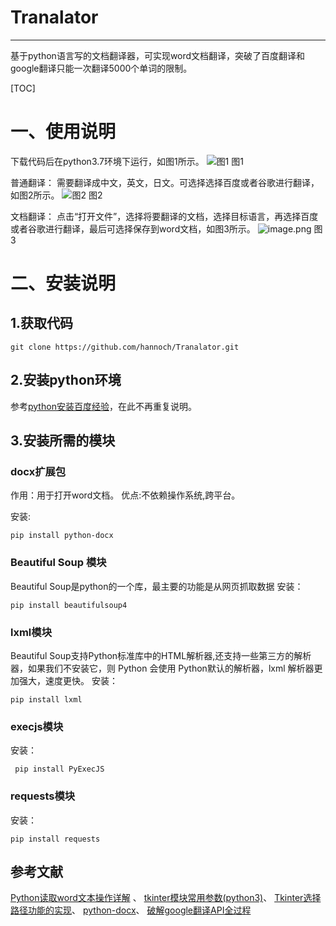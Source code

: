 ﻿# Tranalator
----
基于python语言写的文档翻译器，可实现word文档翻译，突破了百度翻译和google翻译只能一次翻译5000个单词的限制。

[TOC]

# 一、使用说明
下载代码后在python3.7环境下运行，如图1所示。
![图1](https://upload-images.jianshu.io/upload_images/5451635-112bbe6823a57fbe.png?imageMogr2/auto-orient/strip%7CimageView2/2/w/1240)
图1

普通翻译：
需要翻译成中文，英文，日文。可选择选择百度或者谷歌进行翻译，如图2所示。
![图2](https://upload-images.jianshu.io/upload_images/5451635-c331e7b03f773af3.png?imageMogr2/auto-orient/strip%7CimageView2/2/w/1240)
图2

文档翻译：
点击“打开文件”，选择将要翻译的文档，选择目标语言，再选择百度或者谷歌进行翻译，最后可选择保存到word文档，如图3所示。
![image.png](https://upload-images.jianshu.io/upload_images/5451635-7c21b5204b2f2b3e.png?imageMogr2/auto-orient/strip%7CimageView2/2/w/1240)
图3

# 二、安装说明
## 1.获取代码

    git clone https://github.com/hannoch/Tranalator.git

## 2.安装python环境
参考[python安装百度经验][1]，在此不再重复说明。
## 3.安装所需的模块

### docx扩展包
作用：用于打开word文档。
优点:不依赖操作系统,跨平台。

安装:

    pip install python-docx
    
### Beautiful Soup 模块  
Beautiful Soup是python的一个库，最主要的功能是从网页抓取数据
安装：

    pip install beautifulsoup4

### lxml模块
Beautiful Soup支持Python标准库中的HTML解析器,还支持一些第三方的解析器，如果我们不安装它，则 Python 会使用 Python默认的解析器，lxml 解析器更加强大，速度更快。
安装：

    pip install lxml

### execjs模块
安装：

     pip install PyExecJS
     
### requests模块
安装：

    pip install requests


## 参考文献
[Python读取word文本操作详解][2] 、
[tkinter模块常用参数(python3)][3]、
[Tkinter选择路径功能的实现][4]、
[python-docx][5]、
[破解google翻译API全过程][6]


  [1]: https://jingyan.baidu.com/article/0bc808fc42dfab1bd485b99f.html
  [2]: http://www.jb51.net/article/133405.htm
  [3]: https://www.cnblogs.com/aland-1415/p/6849193.html
  [4]: https://blog.csdn.net/zjiang1994/article/details/53513377
  [5]: https://python-docx.readthedocs.io/en/latest/index.html
  [6]: http://www.cnblogs.com/by-dream/p/6554340.html
